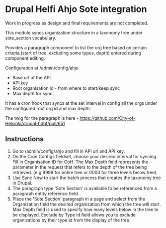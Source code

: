 # Drupal Helfi Ahjo Sote integration

Work in progress as design and final requirements are not completed.

This module syncs organization structure in a taxonomy tree under sote_section vocabulary.

Provides a paragraph component to list the org tree based on certain criteria (start of tree, excluding some types, depth) entered
during component editing.

Configuration at /admin/config/ahjo
- Base url of the API
- API key
- Root organisation id - from where to start/keep sync
- Max depth for sync.

It has a cron hook that syncs at the set interval in config all the orgs under the configured root org id and max depth.

The twig for the paragraph is here - https://github.com/City-of-Helsinki/drupal-hdbt/pull/651

## Instructions

1. Go to /admin/config/ahjo and fill in API url and API key.
2. On the Cron Configs fieldset, choose your desired interval for syncing.
Fill in Organisation ID for CoH. The Max Depth field represents the parameter
in the request that refers to the depth of the tree being retrieved. (e.g 9999 for entire tree
or 0003 for three levels below tree).
3. Use Sync Now to start the batch process that creates the taxonomy tree in Drupal.
4. The paragraph type 'Sote Section' is available to be referenced from a paragraph entity reference field.
5. Place the 'Sote Section' paragraph in a page and select from the Organization field the desired
organization from which the tree will start.
Max Depth field is used to specify how many levels below in the tree to be displayed.
Exclude by Type Id field allows you to exclude organizations by their type id from the display of the tree.
